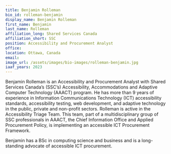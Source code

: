 ```yaml
---
title: Benjamin Rolleman
bio_id: rolleman-benjamin
display_name: Benjamin Rolleman
first_name: Benjamin
last_name: Rolleman
affiliation_long: Shared Services Canada
affiliation_short: SSC
position: Accessibility and Procurement Analyst
office: 
location: Ottawa, Canada
email: 
image_url: /assets/images/bio-images/rolleman-benjamin.jpg
iaaf_years: 2023
---
```

Benjamin Rolleman is an Accessibility and Procurement Analyst with Shared Services Canada’s (SSC’s) Accessibility, Accommodations and Adaptive Computer Technology (AAACT) program. He has more than 9 years of experience in Information Communications Technology (ICT) accessibility standards, accessibility testing, web development, and adaptive technology in the public, private and non-profit sectors. Rolleman is active in the Accessibility Triage Team. This team, part of a multidisciplinary group of SSC professionals in AAACT, the Chief Information Office and Applied Procurement Policy, is implementing an accessible ICT Procurement Framework.

Benjamin has a BSc in computing science and business and is a long-standing advocate of accessible ICT procurement.